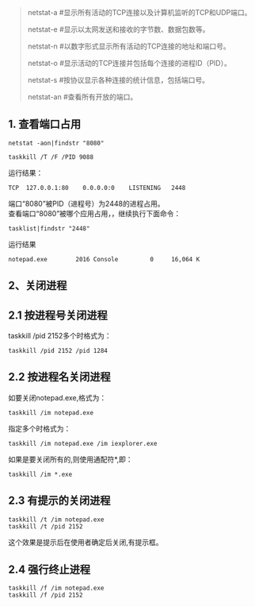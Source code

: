 > netstat-a  #显示所有活动的TCP连接以及计算机监听的TCP和UDP端口。
>
> netstat-e  #显示以太网发送和接收的字节数、数据包数等。
>
> netstat-n  #以数字形式显示所有活动的TCP连接的地址和端口号。
>
> netstat-o  #显示活动的TCP连接并包括每个连接的进程ID（PID）。
>
> netstat-s  #按协议显示各种连接的统计信息，包括端口号。
>
> netstat-an #查看所有开放的端口。
>

## 1. 查看端口占用
```shell
netstat -aon|findstr "8080"

taskkill /T /F /PID 9088 
```

运行结果：



```shell
TCP  127.0.0.1:80    0.0.0.0:0    LISTENING   2448
```



端口“8080”被PID（进程号）为2448的进程占用。  
查看端口“8080”被哪个应用占用，，继续执行下面命令：



```shell
tasklist|findstr "2448"
```



运行结果

```shell
notepad.exe        2016 Console         0     16,064 K
```

## 2、关闭进程
## 2.1 按进程号关闭进程


taskkill /pid 2152多个时格式为：



```shell
taskkill /pid 2152 /pid 1284
```



## 2.2 按进程名关闭进程
如要关闭notepad.exe,格式为：



```shell
taskkill /im notepad.exe
```



指定多个时格式为：



```shell
taskkill /im notepad.exe /im iexplorer.exe
```



如果是要关闭所有的,则使用通配符*,即：



```shell
taskkill /im *.exe
```



## 2.3 有提示的关闭进程


```shell
taskkill /t /im notepad.exe
taskkill /t /pid 2152
```



这个效果是提示后在使用者确定后关闭,有提示框。



## 2.4 强行终止进程
```shell
taskkill /f /im notepad.exe
taskkill /f /pid 2152
```

